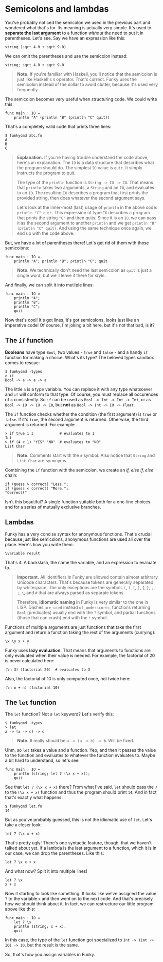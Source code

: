# Semicolons and lambdas

You've probably noticed the semicolon we used in the previous part and wondered what that's for. Its meaning is actually very simple. It's used to **separate the last argument** to a function _without_ the need to put it in parentheses. Let's see. Say we have an expression like this:

```funky
string (sqrt 4.0 + sqrt 9.0)
```

We can omit the parentheses and use the semicolon instead:

```funky
string; sqrt 4.0 + sqrt 9.0
```

> **Note.** If you're familiar with Haskell, you'll notice that the semicolon is just like Haskell's `$` operator. That's correct. Funky uses the semicolon instead of the dollar to avoid clutter, because it's used very frequently.

The semicolon becomes very useful when structuring code. We could write this:

```funky
func main : IO =
    println "A" (println "B" (println "C" quit))
```

That's a completely valid code that prints three lines:

```
$ funkycmd abc.fn
A
B
C
```

> **Explanation.** If you're having trouble understand the code above, here's an explanation. The `IO` is a data structure that describes what the program should do. The simplest `IO` value is `quit`. It simply instructs the program to quit.
>
> The type of the `println` function is `String -> IO -> IO`. That means that `println` takes two arguments, a `String` and an `IO`, and evaluates to an `IO`. The resulting `IO` describes a program that first prints the provided string, then does whatever the second argument says.
>
> Let's look at the inner-most (last) usage of `println` in the above code: `println "C" quit`. This expression of type `IO` describes a program that prints the string `"C"` and then quits. Since it is an `IO`, we can pass it as the second argument to another `println` and we get `println "B" (println "C" quit)`. And using the same technique once again, we end up with the code above.

But, we have a lot of parentheses there! Let's get rid of them with those semicolons:

```funky
func main : IO =
    println "A"; println "B"; println "C"; quit
```

> **Note.** We technically don't need the last semicolon as `quit` is just a single word, but we'll leave it there for _style_.

And finally, we can split it into mutliple lines:

```funky
func main : IO =
    println "A";
    println "B";
    println "C";
    quit
```

Now that's cool! It's got lines, it's got semicolons, looks just like an imperative code! Of course, I'm joking a bit here, but it's not that bad, is it?

## The `if` function

**Booleans** have type `Bool`, two values - `true` and `false` - and a handy `if` function for making a choice. What's its type? The beloved types sandbox comes to rescue:

```
$ funkycmd -types
> if
Bool -> a -> a -> a
```

The little `a` is a type variable. You can replace it with any type whatsoever and `if` will conform to that type. Of course, you must replace all occurences of `a` consistently. So `if` can be used as `Bool -> Int -> Int -> Int`, or as `Bool -> IO -> IO -> IO`, but **not** as `Bool -> Int -> IO -> Float`.

The `if` function checks whether the condition (the first argument) is `true` or `false`. If it's `true`, the second argument is returned. Otherwise, the third argument is returned. For example:

```
> if true 1 3            # evaluates to 1
Int
> if (4 < 1) "YES" "NO"  # evaluates to "NO"
List Char
```

> **Note.** Comments start with the `#` symbol. Also notice that `String` and `List Char` are synonyms.

Combining the `if` function with the semicolon, we create an _if, else if, else_ chain:

```funky
if (guess > correct) "Less.";
if (guess < correct) "More.";
"Correct!"
```

Isn't this beautiful? A single function suitable both for a one-line choices and for a series of mutually exclusive branches.

## Lambdas

Funky has a very concise syntax for anonymous functions. That's crucial because just like semicolons, anonymous functions are used all over the place. Here's how you write them:

```funky
\variable result
```

That's it. A backslash, the name the variable, and an expression to evaluate to.

> **Important.** All identifiers in Funky are allowed contain almost arbitrary Unicode characters. That's because tokens are generally separated by whitespace. The only exceptions are the symbols `(`, `)`, `[`, `]`, `{`, `}`, `,`, `;`, `\`, and `#` that are always parsed as separate tokens.
>
> Therefore, **idiomatic naming** in Funky is very similar to the one in LISP. Dashes `are-used` instead `of_underscores`, functions returning `Bool` (predicates) usually end with the `?` symbol, and partial functions (those that can crash) end with the `!` symbol.

Functions of multiple arguments are just functions that take the first argument and return a function taking the rest of the arguments (currying):

```funky
\x \y x + y
```

Funky uses **lazy evaluation**. That means that arguments to functions are only evaluated when their value is needed. For example, the factorial of 20 is never calculated here:

```funky
(\n 3) (factorial 20)  # evaluates to 3
```

Also, the factorial of 10 is only computed once, not twice here:

```funky
(\n n + n) (factorial 10)
```

## The `let` function

The `let` function? Not a `let` keyword? Let's verify this:

```
$ funkycmd -types
> let
a -> (a -> c) -> c
```

> **Note.** It really should be `a -> (a -> b) -> b`. Will be fixed.

Uhm, so `let` takes a value and a function. Yep, and then it passes the value to the function and evaluates to whatever the function evaluates to. Maybe a bit hard to understand, so let's see:

```funky
func main : IO =
    println (string; let 7 (\x x + x));
    quit
```

See that `let 7 (\x x + x)` there? From what I've said, `let` should pass the `7` to the `(\x x + x)` function and thus the program should print `14`. And in fact that's exactly what happens:

```
$ funkycmd let.fn
14
```

But as you've probably guessed, this is not the idiomatic use of `let`. Let's take a closer look:

```funky
let 7 (\x x + x)
```

That's pretty ugly! There's one syntactic feature, though, that we haven't talked about yet. If a lambda is the last argument to a function, which it is in our case, we can drop the parentheses. Like this:

```funky
let 7 \x x + x
```

And what now? Split it into multiple lines!

```funky
let 7 \x
x + x
```

Now it starting to look like something. It looks like we've assigned the value `7` to the variable `x` and then went on to the next code. And that's precisely how we should think about it. In fact, we can restructure our little program above like this:

```funky
func main : IO =
    let 7 \x
    println (string; x + x);
    quit
```

In this case, the type of the `let` function got specialized to `Int -> (Int -> IO) -> IO`, but the result is the same.

So, that's how you assign variables in Funky.